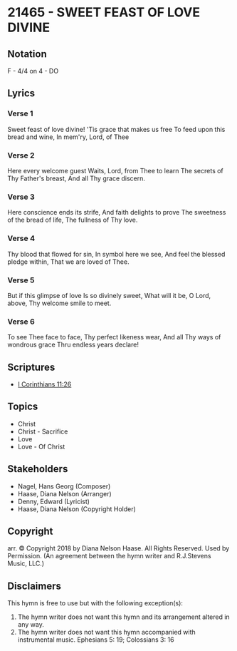 # 21465 - SWEET FEAST OF LOVE DIVINE

## Notation

F - 4/4 on 4 - DO

## Lyrics

### Verse 1

Sweet feast of love divine! 'Tis grace that makes us free To feed upon this bread and wine, In mem'ry, Lord, of Thee

### Verse 2

Here every welcome guest Waits, Lord, from Thee to learn The secrets of Thy Father's breast, And all Thy grace discern.

### Verse 3

Here conscience ends its strife, And faith delights to prove The sweetness of the bread of life, The fullness of Thy love.

### Verse 4

Thy blood that flowed for sin, In symbol here we see, And feel the blessed pledge within, That we are loved of Thee.

### Verse 5

But if this glimpse of love Is so divinely sweet, What will it be, O Lord, above, Thy welcome smile to meet.


### Verse 6

To see Thee face to face, Thy perfect likeness wear, And all Thy ways of wondrous grace Thru endless years declare!


## Scriptures

- [I Corinthians 11:26](https://www.biblegateway.com/passage/?search=I%20Corinthians%2011%3A26)

## Topics

- Christ
- Christ - Sacrifice
- Love
- Love - Of Christ

## Stakeholders

- Nagel, Hans Georg (Composer)
- Haase, Diana Nelson (Arranger)
- Denny, Edward  (Lyricist)
- Haase, Diana Nelson (Copyright Holder)

## Copyright

arr. © Copyright 2018 by Diana Nelson Haase. All Rights Reserved. Used by Permission.
(An agreement between the hymn writer and R.J.Stevens Music, LLC.)

## Disclaimers

This hymn is free to use but with the following exception(s):
1. The hymn writer does not want this hymn and its arrangement altered in any way.
2. The hymn writer does not want this hymn accompanied with instrumental music.
Ephesians 5: 19; Colossians 3: 16

